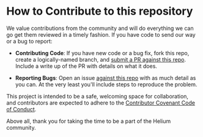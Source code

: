 # How to Contribute to this repository #

We value contributions from the community and will do everything we
can go get them reviewed in a timely fashion. If you have code to send
our way or a bug to report:

* **Contributing Code**: If you have new code or a bug fix, fork this
  repo, create a logically-named branch, and [submit a PR against this
  repo](https://github.com/helium/blockchain-follower/issues). Include a
  write up of the PR with details on what it does.

* **Reporting Bugs**: Open an issue [against this
  repo](https://github.com/helium/blockchain-follower/issues) with as much
  detail as you can. At the very least you'll include steps to
  reproduce the problem.

This project is intended to be a safe, welcoming space for
collaboration, and contributors are expected to adhere to the
[Contributor Covenant Code of
Conduct](http://contributor-covenant.org/).

Above all, thank you for taking the time to be a part of the Helium community.
